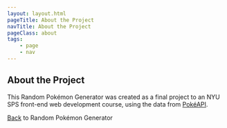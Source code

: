 ```yaml
---
layout: layout.html
pageTitle: About the Project
navTitle: About the Project
pageClass: about
tags:
    - page
    - nav
---
```


## About the Project
This Random Pokémon Generator was created as a final project to an NYU SPS front-end web development course, using the data from [PokéAPI](https://pokeapi.co/).


[Back](/) to Random Pokémon Generator